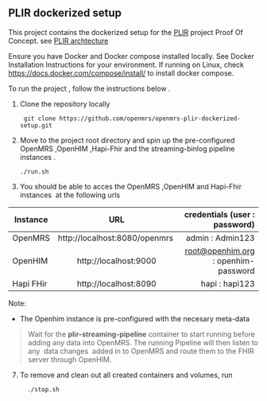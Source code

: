 ## PLIR dockerized setup
This project contains the dockerized setup for the [PLIR](https://wiki.openmrs.org/pages/viewpage.action?pageId=235278351) project Proof Of Concept.
see [PLIR archtecture](https://wiki.openmrs.org/display/projects/Architectural+Design+Approach+to+support+an+integrated+approach+to+patient-level+indicator+reporting+for+OpenMRS)

Ensure you have Docker and Docker compose installed locally.
See Docker Installation Instructions for your environment.  If running on Linux, check https://docs.docker.com/compose/install/ to install docker compose.

To run the project , follow the instructions below .
1. Clone the repository locally

        git clone https://github.com/openmrs/openmrs-plir-dockerized-setup.git

2. Move to the project root directory and spin up the pre-configured OpenMRS ,OpenHIM ,Hapi-Fhir and the streaming-binlog pipeline instances . 

       ./run.sh

3. You should be able to acces the OpenMRS ,OpenHIM and Hapi-Fhir instances  at the following urls



| Instance  |     URL       | credentials (user : password)|
|---------- |:-------------:|------:                       |
| OpenMRS   |http://localhost:8080/openmrs  | admin : Admin123 |
| OpenHIM   |    http://localhost:9000  |  root@openhim.org : openhim-password |
| Hapi FHir | http://localhost:8090 |    hapi : hapi123| 


   Note:

 * The Openhim instance is pre-configured with the necesary meta-data

  > Wait for the **plir-streaming-pipeline** container to start running before adding any data into OpenMRS. The running Pipeline will then listen to any  data changes  added in to OpenMRS and route them to the FHIR server through OpenHIM.

   


 7. To remove and clean out all created containers and volumes, run

          ./stop.sh




